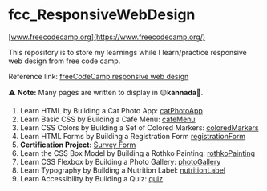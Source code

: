# fcc_ResponsiveWebDesign

[www.freecodecamp.org](https://www.freecodecamp.org/)

This repository is to store my learnings while I learn/practice responsive web design from free code camp.

Reference link: [freeCodeCamp responsive web design](https://www.freecodecamp.org/learn/2022/responsive-web-design/)

⚠️ **Note:** Many pages are written to display in 🟡**kannada**🔴.

1. Learn HTML by Building a Cat Photo App: [catPhotoApp](./catPhotoApp/)
2. Learn Basic CSS by Building a Cafe Menu: [cafeMenu](./cafeMenu/)
3. Learn CSS Colors by Building a Set of Colored Markers: [coloredMarkers](coloredMarkers)
4. Learn HTML Forms by Building a Registration Form [registrationForm](registrationForm)
5. **Certification Project:** [Survey Form](./surveyForm/)
6. Learn the CSS Box Model by Building a Rothko Painting: [rothkoPainting](rothkoPainting)
7. Learn CSS Flexbox by Building a Photo Gallery: [photoGallery](photoGallery)
8. Learn Typography by Building a Nutrition Label: [nutritionLabel](nutritionLabel)
9. Learn Accessibility by Building a Quiz: [quiz](quiz)
